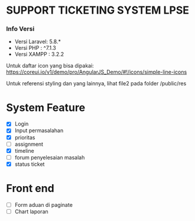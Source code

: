 # SUPPORT TICKETING SYSTEM LPSE

### Info Versi
* Versi Laravel: 5.8.*
* Versi PHP    : ^7.1.3
* Versi XAMPP  : 3.2.2

Untuk daftar icon yang bisa dipakai: https://coreui.io/v1/demo/pro/AngularJS_Demo/#!/icons/simple-line-icons

Untuk referensi styling dan yang lainnya, lihat file2 pada folder /public/res

# System Feature

- [x] Login
- [x] Input permasalahan
- [x] prioritas
- [ ] assignment
- [x] timeline
- [ ] forum penyelesaian masalah
- [x] status ticket

# Front end
- [ ] Form aduan di paginate
- [ ] Chart laporan
